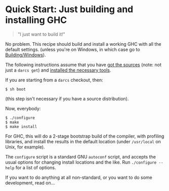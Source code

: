 # Quick Start: Just building and installing GHC

>
> "I just want to build it!"


No problem.  This recipe should build and install a working GHC with
all the default settings.  (unless you're on Windows, in which case go
to [Building/Windows](building/windows)).


The following instructions assume that you have [got the sources](building/getting-the-sources) (note: not just a `darcs get`) and [installed the necessary tools](building/prerequisites).


If you are starting from a `darcs` checkout, then:

```wiki
$ sh boot
```


(this step isn't necessary if you have a source distribution).


Now, everybody:

```wiki
$ ./configure
$ make
$ make install
```


For GHC, this will do a 2-stage bootstrap build of the compiler, with
profiling libraries, and install the results in the default location
(under `/usr/local` on Unix, for example).


The `configure` script is a standard GNU
`autoconf` script, and accepts the usual options for
changing install locations and the like.  Run
`./configure --help` for a list of
options.


If you want to do anything at all non-standard, or you
want to do some development, read on...
